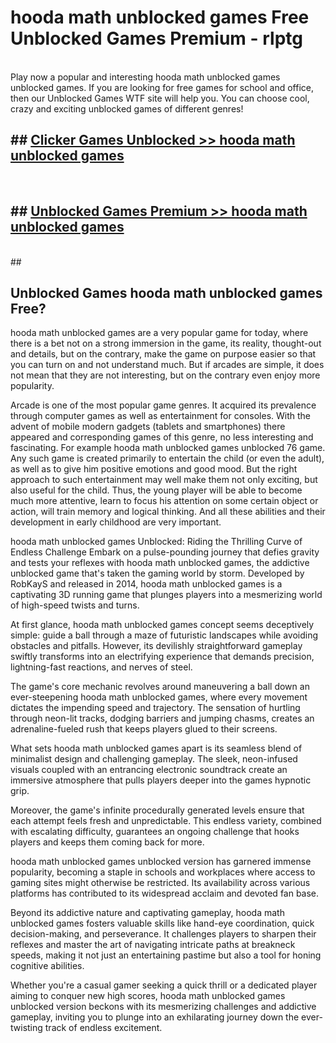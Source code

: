 # hooda math unblocked games  Free Unblocked Games Premium - rlptg <br>
<br>
Play now a popular and interesting hooda math unblocked games unblocked games. If you are looking for free games for school and office, then our Unblocked Games WTF site will help you. You can choose cool, crazy and exciting unblocked games of different genres!


## ##  [Clicker Games Unblocked >> hooda math unblocked games](http://freeplayer.one?title=hooda_math_unblocked_games&ref=UGames)
  <br>

##  ## [Unblocked Games Premium >> hooda math unblocked games](http://freeplayer.one?title=hooda_math_unblocked_games&ref=UGames)
  <br>
  ##



## Unblocked Games hooda math unblocked games Free?

hooda math unblocked games are a very popular game for today, where there is a bet not on a strong immersion in the game, its reality, thought-out and details, but on the contrary, make the game on purpose easier so that you can turn on and not understand much. But if arcades are simple, it does not mean that they are not interesting, but on the contrary even enjoy more popularity.

Arcade is one of the most popular game genres. It acquired its prevalence through computer games as well as entertainment for consoles. With the advent of mobile modern gadgets (tablets and smartphones) there appeared and corresponding games of this genre, no less interesting and fascinating. For example hooda math unblocked games unblocked 76 game. Any such game is created primarily to entertain the child (or even the adult), as well as to give him positive emotions and good mood. But the right approach to such entertainment may well make them not only exciting, but also useful for the child. Thus, the young player will be able to become much more attentive, learn to focus his attention on some certain object or action, will train memory and logical thinking. And all these abilities and their development in early childhood are very important.

hooda math unblocked games Unblocked: Riding the Thrilling Curve of Endless Challenge
Embark on a pulse-pounding journey that defies gravity and tests your reflexes with hooda math unblocked games, the addictive unblocked game that's taken the gaming world by storm. Developed by RobKayS and released in 2014, hooda math unblocked games is a captivating 3D running game that plunges players into a mesmerizing world of high-speed twists and turns.

At first glance, hooda math unblocked games concept seems deceptively simple: guide a ball through a maze of futuristic landscapes while avoiding obstacles and pitfalls. However, its devilishly straightforward gameplay swiftly transforms into an electrifying experience that demands precision, lightning-fast reactions, and nerves of steel.

The game's core mechanic revolves around maneuvering a ball down an ever-steepening hooda math unblocked games, where every movement dictates the impending speed and trajectory. The sensation of hurtling through neon-lit tracks, dodging barriers and jumping chasms, creates an adrenaline-fueled rush that keeps players glued to their screens.

What sets hooda math unblocked games apart is its seamless blend of minimalist design and challenging gameplay. The sleek, neon-infused visuals coupled with an entrancing electronic soundtrack create an immersive atmosphere that pulls players deeper into the games hypnotic grip.

Moreover, the game's infinite procedurally generated levels ensure that each attempt feels fresh and unpredictable. This endless variety, combined with escalating difficulty, guarantees an ongoing challenge that hooks players and keeps them coming back for more.

hooda math unblocked games unblocked version has garnered immense popularity, becoming a staple in schools and workplaces where access to gaming sites might otherwise be restricted. Its availability across various platforms has contributed to its widespread acclaim and devoted fan base.

Beyond its addictive nature and captivating gameplay, hooda math unblocked games fosters valuable skills like hand-eye coordination, quick decision-making, and perseverance. It challenges players to sharpen their reflexes and master the art of navigating intricate paths at breakneck speeds, making it not just an entertaining pastime but also a tool for honing cognitive abilities.

Whether you're a casual gamer seeking a quick thrill or a dedicated player aiming to conquer new high scores, hooda math unblocked games unblocked version beckons with its mesmerizing challenges and addictive gameplay, inviting you to plunge into an exhilarating journey down the ever-twisting track of endless excitement.